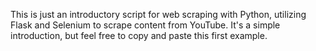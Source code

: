 This is just an introductory script for web scraping with Python, utilizing
Flask and Selenium to scrape content from YouTube. 
It's a simple 
introduction, but feel free to copy and paste this first example.
